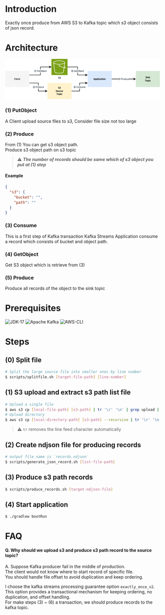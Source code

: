 # Introduction
Exactly once produce from AWS S3 to Kafka topic which s3 object consists of json record.

# Architecture
![Architecture Diagram](/assets/architecture_diagram.png)

### (1) PutObject
A Client upload source files to s3, Consider file size not too large

### (2) Produce
From (1) You can get s3 object path. \
Produce s3 object path on s3 topic

> ⚠️ ***The number of records should be same which of s3 object you put at (1) step***

#### Example
```json
{
  "s3": {
    "bucket": "",
    "path": ""
  }
}
```

### (3) Consume
This is a first step of Kafka transaction
Kafka Streams Application consume a record which consists of bucket and object path.

### (4) GetObject
Get S3 object which is retrieve from (3)

### (5) Produce
Produce all records of the object to the sink topic

# Prerequisites
![JDK-17](https://img.shields.io/badge/jdk->=v17-FF7900.svg?style=for-the-badge&logo=openjdk&logoColor=FF7900&color=FF7900)
![Apache Kafka](https://img.shields.io/badge/Kafka->=v3.5.0-F28D1A?style=for-the-badge&logo=apache-kafka&logoColor=CC6699)
![AWS-CLI](https://img.shields.io/badge/aws_cli-%3E%3Dv2.0-gray.svg?style=for-the-badge&logo=amazon-aws&labelColor=gray&color=FF7900)

# Steps

## (0) Split file
```bash
# Split the large source file into smaller ones by line number
$ scripts/splitfile.sh [target-file-path] [line-number] 
```

## (1) S3 upload and extract s3 path list file
```bash
# Upload a single file
$ aws s3 cp [local-file-path] [s3-path] | tr '\r' '\n' | grep upload | awk '{print $4}' > "uploaded_list.txt"
# Upload directory
$ aws s3 cp [local-directory-path] [s3-path] --recursive | tr '\r' '\n' | grep upload | awk '{print $4}' >> "uploaded_list.txt"
```

> ⚠️ `tr` removes the line feed character automatically

## (2) Create ndjson file for producing records 
```bash
# output file name is `records.ndjson`
$ scripts/generate_json_record.sh [list-file-path]
```

## (3) Produce s3 path records
```bash
$ scripts/produce_records.sh [target-ndjson-file]
```

## (4) Start application
```bash
$ ./gradlew bootRun
```

# FAQ
#### Q. Why should we upload s3 and produce s3 path record to the source topic?
A. Suppose Kafka producer fail in the middle of production. \
The client would not know where to start record of specific file. \
You should handle file offset to avoid duplication and keep ordering.

I choose the kafka streams processing guarantee option `exactly_once_v2`. \
This option provides a transactional mechanism for keeping ordering, no duplication, and offset handling. \
For make steps (3) ~ (6) a transaction, we should produce records to the kafka topic.



